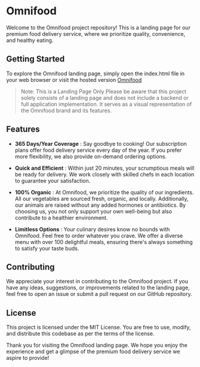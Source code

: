 # Omnifood

Welcome to the Omnifood project repository! This is a landing page for our premium food delivery service, where we prioritize quality, convenience, and healthy eating.

## Getting Started

To explore the Omnifood landing page, simply open the index.html file in your web browser or visit the hosted version [Omnifood](https://jayson-wcs.github.io/projet-omnifood/)
> Note: This is a Landing Page Only
> Please be aware that this project solely consists of a landing page and does not include a backend or full application implementation. It serves as a visual representation of the Omnifood brand and its features.
  
## Features
  - **365 Days/Year Coverage** : Say goodbye to cooking! Our subscription plans offer food delivery service every day of the year. If you prefer more flexibility, we also provide on-demand ordering options.

  - **Quick and Efficient** : Within just 20 minutes, your scrumptious meals will be ready for delivery. We work closely with skilled chefs in each location to guarantee your satisfaction.
  
  - **100% Organic** : At Omnifood, we prioritize the quality of our ingredients. All our vegetables are sourced fresh, organic, and locally. Additionally, our animals are raised without any added hormones or antibiotics. By choosing us, you not only support your own well-being but also contribute to a healthier environment.
  
  - **Limitless Options** :  Your culinary desires know no bounds with Omnifood. Feel free to order whatever you crave. We offer a diverse menu with over 100 delightful meals, ensuring there's always something to satisfy your taste buds.

## Contributing

We appreciate your interest in contributing to the Omnifood project. If you have any ideas, suggestions, or improvements related to the landing page, feel free to open an issue or submit a pull request on our GitHub repository.

## License

This project is licensed under the MIT License. You are free to use, modify, and distribute this codebase as per the terms of the license.

Thank you for visiting the Omnifood landing page. We hope you enjoy the experience and get a glimpse of the premium food delivery service we aspire to provide!
